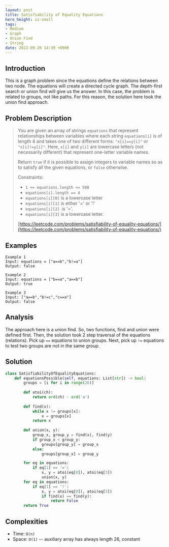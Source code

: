 ```yaml
---
layout: post
title: Satisfiability of Equality Equations
hero_height: is-small
tags:
- Medium
- Graph
- Union Find
- String
date: 2022-09-26 14:39 +0900
---
```

## Introduction
This is a graph problem since the equations define the relations between two node.
The equations will create a directed cycle graph.
The depth-first search or union find will give us the answer.
In this case, the problem is related to groups, not like paths.
For this reason, the solution here took the union find approach.

## Problem Description
> You are given an array of strings `equations` that represent relationships between variables
> where each string `equations[i]` is of length 4 and takes one of two different forms: `"x[i]==y[i]"` or `"x[i]!=y[i]"`.
> Here, `x[i]` and `y[i]` are lowercase letters (not necessarily different) that represent one-letter variable names.
>
> Return `true` if it is possible to assign integers to variable names so as to satisfy all the given equations, or `false` otherwise.
>
> Constraints:
> - `1 <= equations.length <= 500`
> - `equations[i].length == 4`
> - `equations[i][0]` is a lowercase letter
> - `equations[i][1]` is either '=' or '!'
> - `equations[i][2] `is '='.
> - `equations[i][3]` is a lowercase letter.
>
> [https://leetcode.com/problems/satisfiability-of-equality-equations/](https://leetcode.com/problems/satisfiability-of-equality-equations/)

## Examples
```
Example 1
Input: equations = ["a==b","b!=a"]
Output: false
```

```
Example 2
Input: equations = ["b==a","a==b"]
Output: true
```

```
Example 3
Input: ["a==b","b!=c","c==a"]
Output: false
```

## Analysis
The approach here is a union find.
So, two functions, find and union were defined first.
Then, the solution took 2 step traversal of the equations (relations).
Pick up `==` equations to union groups.
Next, pick up `!=` equations to test two groups are not in the same group.

## Solution
```python
class SatisfiabilityOfEqualityEquations:
    def equationsPossible(self, equations: List[str]) -> bool:
        groups = [i for i in range(26)]
        
        def atoi(ch):
            return ord(ch) - ord('a')
        
        def find(x):
            while x != groups[x]:
                x = groups[x]
            return x
        
        def union(x, y):
            group_x, group_y = find(x), find(y)
            if group_x < group_y:
                groups[group_y] = group_x
            else:
                groups[group_x] = group_y

        for eq in equations:
            if eq[1] == '=':
                x, y = atoi(eq[0]), atoi(eq[3])
                union(x, y)
        for eq in equations:
            if eq[1] == '!':
                x, y = atoi(eq[0]), atoi(eq[3])
                if find(x) == find(y):
                    return False
        return True
```

## Complexities
- Time: `O(n)`
- Space: `O(1)` -- auxiliary array has always length 26, constant
